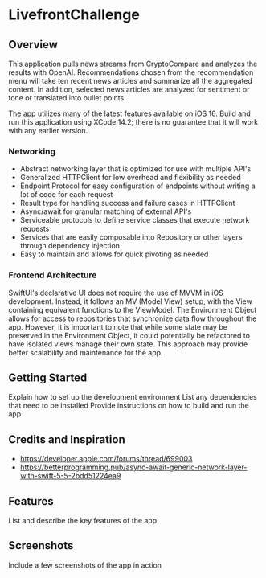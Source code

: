 # LivefrontChallenge

## Overview
This application pulls news streams from CryptoCompare and analyzes the results with OpenAI. Recommendations chosen from the recommendation menu will take ten recent news articles and summarize all the aggregated content. In addition, selected news articles are analyzed for sentiment or tone or translated into bullet points.

The app utilizes many of the latest features available on iOS 16. Build and run this application using XCode 14.2; there is no guarantee that it will work with any earlier version.

### Networking
- Abstract networking layer that is optimized for use with multiple API's
- Generalized HTTPClient for low overhead and flexibility as needed
- Endpoint Protocol for easy configuration of endpoints without writing a lot of code for each request
- Result type for handling success and failure cases in HTTPClient
- Async/await for granular matching of external API's
- Serviceable protocols to define service classes that execute network requests
- Services that are easily composable into Repository or other layers through dependency injection
- Easy to maintain and allows for quick pivoting as needed

### Frontend Architecture
SwiftUI's declarative UI does not require the use of MVVM in iOS development. Instead, it follows an MV (Model View) setup, with the View containing equivalent functions to the ViewModel. The Environment Object allows for access to repositories that synchronize data flow throughout the app. However, it is important to note that while some state may be preserved in the Environment Object, it could potentially be refactored to have isolated views manage their own state. This approach may provide better scalability and maintenance for the app. 

## Getting Started
Explain how to set up the development environment
List any dependencies that need to be installed
Provide instructions on how to build and run the app

## Credits and Inspiration
- https://developer.apple.com/forums/thread/699003
- https://betterprogramming.pub/async-await-generic-network-layer-with-swift-5-5-2bdd51224ea9

## Features
List and describe the key features of the app
## Screenshots
Include a few screenshots of the app in action
